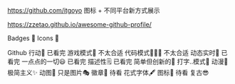 https://github.com/itgoyo      图标 + 不同平台新方式展示


https://zzetao.github.io/awesome-github-profile/   




Badges 🎫
Icons 🎯

Github 行动🤖      已看完
游戏模式🚀         不太合适
代码模式👨🏽‍💻         不太合适
动态实时💫         已看完
一点点的一切😃     已看完
描述性🗒            已看完
简单但创新的🤗
打字..模式🎰
动漫👾
极简主义✨
动图👻
只是图片🎭
徽章🎫             待看
花式字体🖋
图标🎯             待看
复古😎